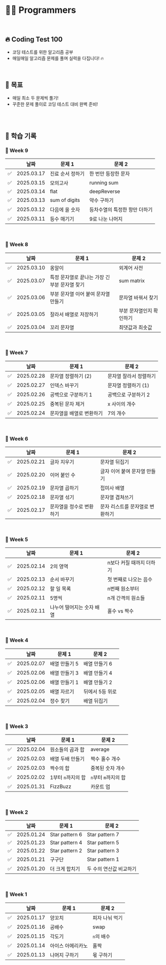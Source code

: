 # 👩‍💻 Programmers

<br>

## 🔥 Coding Test 100

- 코딩 테스트를 위한 알고리즘 공부
- 매일매일 알고리즘 문제를 풀며 실력을 다집니다! 🔥

<br>

## 🎯 목표

- 매일 최소 두 문제씩 풀기!
- 꾸준한 문제 풀이로 코딩 테스트 대비 완벽 준비!

<br>
<br>

## 🌻 학습 기록

### 🌼 Week 9

|     | 날짜       | 문제 1           | 문제 2                        |
| --- | ---------- | ---------------- | ----------------------------- |
| ✅  | 2025.03.17 | 진료 순서 정하기 | 한 번만 등장한 문자           |
| ✅  | 2025.03.15 | 모의고사         | running sum                   |
| ✅  | 2025.03.14 | flat             | deepReverse                   |
| ✅  | 2025.03.13 | sum of digits    | 약수 구하기                   |
| ✅  | 2025.03.12 | 다음에 올 숫자   | 등차수열의 특정한 항만 더하기 |
| ✅  | 2025.03.11 | 등수 매기기      | 9로 나눈 나머지               |

<br>

### 🌼 Week 8

|     | 날짜       | 문제 1                                        | 문제 2                   |
| --- | ---------- | --------------------------------------------- | ------------------------ |
| ✅  | 2025.03.10 | 옹알이                                        | 외계어 사전              |
| ✅  | 2025.03.07 | 특정 문자열로 끝나는 가장 긴 부분 문자열 찾기 | sum matrix               |
| ✅  | 2025.03.06 | 부분 문자열 이어 붙여 문자열 만들기           | 문자열 바꿔서 찾기       |
| ✅  | 2025.03.05 | 잘라서 배열로 저장하기                        | 부분 문자열인지 확인하기 |
| ✅  | 2025.03.04 | 꼬리 문자열                                   | 최댓값과 최솟값          |

<br>

### 🌼 Week 7

|     | 날짜       | 문제 1                   | 문제 2                 |
| --- | ---------- | ------------------------ | ---------------------- |
| ✅  | 2025.02.28 | 문자열 정렬하기 (2)      | 문자열 잘라서 정렬하기 |
| ✅  | 2025.02.27 | 인덱스 바꾸기            | 문자열 정렬하기 (1)    |
| ✅  | 2025.02.26 | 공백으로 구분하기 1      | 공백으로 구분하기 2    |
| ✅  | 2025.02.25 | 중복된 문자 제거         | x 사이의 개수          |
| ✅  | 2025.02.24 | 문자열을 배열로 변환하기 | 7의 개수               |

<br>

### 🌼 Week 6

|     | 날짜       | 문제 1                   | 문제 2                          |
| --- | ---------- | ------------------------ | ------------------------------- |
| ✅  | 2025.02.21 | 글자 지우기              | 문자열 뒤집기                   |
| ✅  | 2025.02.20 | 이어 붙인 수             | 글자 이어 붙여 문자열 만들기    |
| ✅  | 2025.02.19 | 문자열 곱하기            | 접미사 배열                     |
| ✅  | 2025.02.18 | 문자열 섞기              | 문자열 겹쳐쓰기                 |
| ✅  | 2025.02.17 | 문자열을 정수로 변환하기 | 문자 리스트를 문자열로 변환하기 |

<br>

### 🌼 Week 5

|     | 날짜       | 문제 1                    | 문제 2                   |
| --- | ---------- | ------------------------- | ------------------------ |
| ✅  | 2025.02.14 | 2의 영역                  | n보다 커질 때까지 더하기 |
| ✅  | 2025.02.13 | 순서 바꾸기               | 첫 번째로 나오는 음수    |
| ✅  | 2025.02.12 | 할 일 목록                | n번째 원소부터           |
| ✅  | 2025.02.11 | 5명씩                     | n개 간격의 원소들        |
| ✅  | 2025.02.11 | 나누어 떨어지는 숫자 배열 | 홀수 vs 짝수             |

<br>

### 🌼 Week 4

|     | 날짜       | 문제 1        | 문제 2          |
| --- | ---------- | ------------- | --------------- |
| ✅  | 2025.02.07 | 배열 만들기 5 | 배열 만들기 6   |
| ✅  | 2025.02.06 | 배열 만들기 3 | 배열 만들기 4   |
| ✅  | 2025.02.06 | 배열 만들기 1 | 배열 만들기 2   |
| ✅  | 2025.02.05 | 배열 자르기   | 뒤에서 5등 위로 |
| ✅  | 2025.02.04 | 정수 찾기     | 배열 뒤집기     |

<br>

### 🌼 Week 3

|     | 날짜       | 문제 1             | 문제 2               |
| --- | ---------- | ------------------ | -------------------- |
| ✅  | 2025.02.04 | 원소들의 곱과 합   | average              |
| ✅  | 2025.02.03 | 배열 두배 만들기   | 짝수 홀수 개수       |
| ✅  | 2025.02.03 | 짝수의 합          | 중복된 숫자 개수     |
| ✅  | 2025.02.02 | 1부터 `n`까지의 합 | `n`부터 `m`까지의 합 |
| ✅  | 2025.01.31 | FizzBuzz           | 카운트 업            |

<br>

### 🌼 Week 2

|     | 날짜       | 문제 1         | 문제 2                  |
| --- | ---------- | -------------- | ----------------------- |
| ✅  | 2025.01.24 | Star pattern 6 | Star pattern 7          |
| ✅  | 2025.01.23 | Star pattern 4 | Star pattern 5          |
| ✅  | 2025.01.22 | Star pattern 2 | Star pattern 3          |
| ✅  | 2025.01.21 | 구구단         | Star pattern 1          |
| ✅  | 2025.01.20 | 더 크게 합치기 | 두 수의 연산값 비교하기 |

<br>

### 🌼 Week 1

|     | 날짜       | 문제 1            | 문제 2         |
| --- | ---------- | ----------------- | -------------- |
| ✅  | 2025.01.17 | 양꼬치            | 피자 나눠 먹기 |
| ✅  | 2025.01.16 | 공배수            | swap           |
| ✅  | 2025.01.15 | 각도기            | `n`의 배수     |
| ✅  | 2025.01.14 | 아이스 아메리카노 | 홀짝           |
| ✅  | 2025.01.13 | 나머지 구하기     | 몫 구하기      |

<br>
<br>
